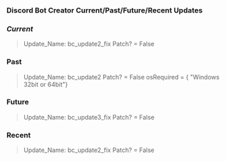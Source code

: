 ### Discord Bot Creator Current/Past/Future/Recent Updates


### <em><strong>Current</em></strong>
> Update_Name: bc_update2_fix
> Patch? = False

### Past
> Update_Name: bc_update2
> Patch? = False
> osRequired = { "Windows 32bit or 64bit"}
### Future
> Update_Name: bc_update3_fix
> Patch? = False

### Recent

> Update_Name: bc_update2_fix
> Patch? = False

